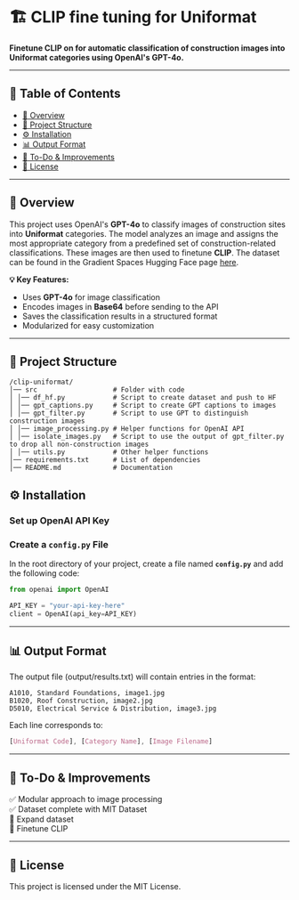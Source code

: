 # **🏗️ CLIP fine tuning for Uniformat**
**Finetune CLIP on for automatic classification of construction images into Uniformat categories using OpenAI's GPT-4o.**  

---

## **📖 Table of Contents**
- [📌 Overview](#-overview)
- [📂 Project Structure](#-project-structure)
- [⚙️ Installation](#️-installation)
- [📊 Output Format](#-output-format)
- [📌 To-Do & Improvements](#-to-do--improvements)
- [📜 License](#-license)

---

## **📌 Overview**
This project uses OpenAI's **GPT-4o** to classify images of construction sites into **Uniformat** categories. The model analyzes an image and assigns the most appropriate category from a predefined set of construction-related classifications. These images are then used to finetune **CLIP**. The dataset can be found in the Gradient Spaces Hugging Face page [here](https://huggingface.co/datasets/gradient-spaces/uniformat-dataset). 

**💡 Key Features:**
- Uses **GPT-4o** for image classification  
- Encodes images in **Base64** before sending to the API  
- Saves the classification results in a structured format  
- Modularized for easy customization  

---

## **📂 Project Structure**
```console
/clip-uniformat/
│── src                   # Folder with code
│ │── df_hf.py            # Script to create dataset and push to HF  
│ │── gpt_captions.py     # Script to create GPT captions to images
│ │── gpt_filter.py       # Script to use GPT to distinguish construction images
│ │── image_processing.py # Helper functions for OpenAI API
│ │── isolate_images.py   # Script to use the output of gpt_filter.py to drop all non-construction images
│ │── utils.py            # Other helper functions
│── requirements.txt      # List of dependencies
│── README.md             # Documentation
```
## **⚙️ Installation**
### Set up OpenAI API Key

### **Create a `config.py` File**
In the root directory of your project, create a file named **`config.py`** and add the following code:

```python
from openai import OpenAI

API_KEY = "your-api-key-here"
client = OpenAI(api_key=API_KEY)
```

---

## **📊 Output Format**
The output file (output/results.txt) will contain entries in the format:
```console
A1010, Standard Foundations, image1.jpg
B1020, Roof Construction, image2.jpg
D5010, Electrical Service & Distribution, image3.jpg
```
Each line corresponds to:
```css
[Uniformat Code], [Category Name], [Image Filename]
```

---

## **📌 To-Do & Improvements**
✅ Modular approach to image processing\
✅ Dataset complete with MIT Dataset\
🔲 Expand dataset\
🔲 Finetune CLIP

---

## **📜 License**
This project is licensed under the MIT License.